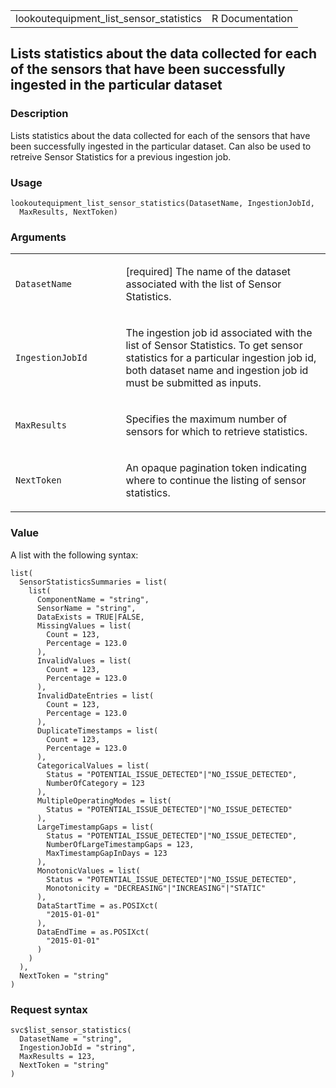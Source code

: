 <table style="width: 100%;">
<tbody>
<tr class="odd">
<td>lookoutequipment_list_sensor_statistics</td>
<td style="text-align: right;">R Documentation</td>
</tr>
</tbody>
</table>

## Lists statistics about the data collected for each of the sensors that have been successfully ingested in the particular dataset

### Description

Lists statistics about the data collected for each of the sensors that
have been successfully ingested in the particular dataset. Can also be
used to retreive Sensor Statistics for a previous ingestion job.

### Usage

    lookoutequipment_list_sensor_statistics(DatasetName, IngestionJobId,
      MaxResults, NextToken)

### Arguments

<table>
<colgroup>
<col style="width: 35%" />
<col style="width: 65%" />
</colgroup>
<tbody>
<tr class="odd">
<td><code
id="lookoutequipment_list_sensor_statistics_:_DatasetName">DatasetName</code></td>
<td><p>[required] The name of the dataset associated with the list of
Sensor Statistics.</p></td>
</tr>
<tr class="even">
<td><code
id="lookoutequipment_list_sensor_statistics_:_IngestionJobId">IngestionJobId</code></td>
<td><p>The ingestion job id associated with the list of Sensor
Statistics. To get sensor statistics for a particular ingestion job id,
both dataset name and ingestion job id must be submitted as
inputs.</p></td>
</tr>
<tr class="odd">
<td><code
id="lookoutequipment_list_sensor_statistics_:_MaxResults">MaxResults</code></td>
<td><p>Specifies the maximum number of sensors for which to retrieve
statistics.</p></td>
</tr>
<tr class="even">
<td><code
id="lookoutequipment_list_sensor_statistics_:_NextToken">NextToken</code></td>
<td><p>An opaque pagination token indicating where to continue the
listing of sensor statistics.</p></td>
</tr>
</tbody>
</table>

### Value

A list with the following syntax:

    list(
      SensorStatisticsSummaries = list(
        list(
          ComponentName = "string",
          SensorName = "string",
          DataExists = TRUE|FALSE,
          MissingValues = list(
            Count = 123,
            Percentage = 123.0
          ),
          InvalidValues = list(
            Count = 123,
            Percentage = 123.0
          ),
          InvalidDateEntries = list(
            Count = 123,
            Percentage = 123.0
          ),
          DuplicateTimestamps = list(
            Count = 123,
            Percentage = 123.0
          ),
          CategoricalValues = list(
            Status = "POTENTIAL_ISSUE_DETECTED"|"NO_ISSUE_DETECTED",
            NumberOfCategory = 123
          ),
          MultipleOperatingModes = list(
            Status = "POTENTIAL_ISSUE_DETECTED"|"NO_ISSUE_DETECTED"
          ),
          LargeTimestampGaps = list(
            Status = "POTENTIAL_ISSUE_DETECTED"|"NO_ISSUE_DETECTED",
            NumberOfLargeTimestampGaps = 123,
            MaxTimestampGapInDays = 123
          ),
          MonotonicValues = list(
            Status = "POTENTIAL_ISSUE_DETECTED"|"NO_ISSUE_DETECTED",
            Monotonicity = "DECREASING"|"INCREASING"|"STATIC"
          ),
          DataStartTime = as.POSIXct(
            "2015-01-01"
          ),
          DataEndTime = as.POSIXct(
            "2015-01-01"
          )
        )
      ),
      NextToken = "string"
    )

### Request syntax

    svc$list_sensor_statistics(
      DatasetName = "string",
      IngestionJobId = "string",
      MaxResults = 123,
      NextToken = "string"
    )
